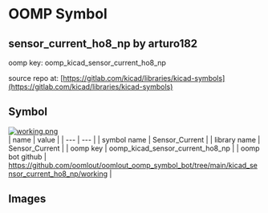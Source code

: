 # OOMP Symbol  
## sensor_current_ho8_np  by arturo182  
  
oomp key: oomp_kicad_sensor_current_ho8_np  
  
source repo at: [https://gitlab.com/kicad/libraries/kicad-symbols](https://gitlab.com/kicad/libraries/kicad-symbols)  
## Symbol  
  
[![working.png](working_600.png)](working.png)  
| name | value | 
| --- | --- | 
| symbol name | Sensor_Current | 
| library name | Sensor_Current | 
| oomp key | oomp_kicad_sensor_current_ho8_np | 
| oomp bot github | https://github.com/oomlout/oomlout_oomp_symbol_bot/tree/main/kicad_sensor_current_ho8_np/working | 
## Images  
